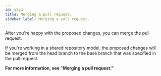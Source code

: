 ```yaml
---
id: s3g4
title: Merging a pull request.
sidebar_label: Merging a pull request.
---
```


After you're happy with the proposed changes, you can merge the pull request.

If you're working in a shared repository model, the proposed changes will be merged from the head branch to the base branch that was specified in the pull request.

**For more information, see "Merging a pull request."**
